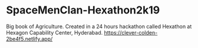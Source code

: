 # SpaceMenClan-Hexathon2k19
Big book of Agriculture.
Created in a 24 hours hackathon called Hexathon at Hexagon Capability Center, Hyderabad.
https://clever-colden-2be4f5.netlify.app/
